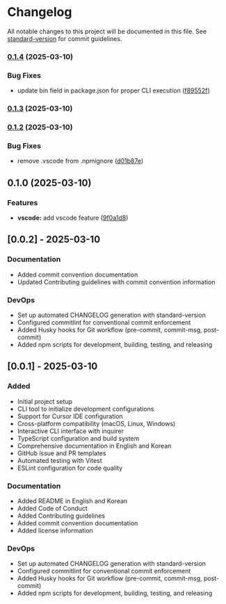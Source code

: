 # Changelog

All notable changes to this project will be documented in this file. See [standard-version](https://github.com/conventional-changelog/standard-version) for commit guidelines.

### [0.1.4](https://github.com/khw1031/doton/compare/v0.1.3...v0.1.4) (2025-03-10)


### Bug Fixes

* update bin field in package.json for proper CLI execution ([f89552f](https://github.com/khw1031/doton/commit/f89552f4d6c9024cf22696d84c82af0dd47e1482))

### [0.1.3](https://github.com/khw1031/doton/compare/v0.1.2...v0.1.3) (2025-03-10)

### [0.1.2](https://github.com/khw1031/doton/compare/v0.1.0...v0.1.2) (2025-03-10)


### Bug Fixes

* remove .vscode from .npmignore ([d01b87e](https://github.com/khw1031/doton/commit/d01b87ed2d8a1fd98528ab60f078517c2eeae1fc))

## 0.1.0 (2025-03-10)

### Features

* **vscode:** add vscode feature ([9f0a1d8](https://github.com/khw1031/doton/commit/9f0a1d8e68851af3837e1bcb1d70d4c22ea0eb9c))

## [0.0.2] - 2025-03-10

### Documentation

- Added commit convention documentation
- Updated Contributing guidelines with commit convention information

### DevOps

- Set up automated CHANGELOG generation with standard-version
- Configured commitlint for conventional commit enforcement
- Added Husky hooks for Git workflow (pre-commit, commit-msg, post-commit)
- Added npm scripts for development, building, testing, and releasing

## [0.0.1] - 2025-03-10

### Added

- Initial project setup
- CLI tool to initialize development configurations
- Support for Cursor IDE configuration
- Cross-platform compatibility (macOS, Linux, Windows)
- Interactive CLI interface with inquirer
- TypeScript configuration and build system
- Comprehensive documentation in English and Korean
- GitHub issue and PR templates
- Automated testing with Vitest
- ESLint configuration for code quality

### Documentation

- Added README in English and Korean
- Added Code of Conduct
- Added Contributing guidelines
- Added commit convention documentation
- Added license information

### DevOps

- Set up automated CHANGELOG generation with standard-version
- Configured commitlint for conventional commit enforcement
- Added Husky hooks for Git workflow (pre-commit, commit-msg, post-commit)
- Added npm scripts for development, building, testing, and releasing
